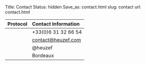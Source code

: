 Title: Contact
Status: hidden
Save_as: contact.html
slug: contact
url: contact.html

| Protocol                             | Contact Information
|:-----------------------------------  |:-----------------------------------------------------|
| <i class="fa fa-mobile"></i> | +33(0)6 31 32 66 54 |
| <i class="fa fa-envelope"></i> | [contact@heuzef.com](mailto:contact@heuzef.com)      |
| <i class="fa fa-globe"></i> | @heuzef |
| <i class="fa fa-coffee"></i> | Bordeaux |